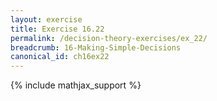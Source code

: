 ```yaml
---
layout: exercise
title: Exercise 16.22
permalink: /decision-theory-exercises/ex_22/
breadcrumb: 16-Making-Simple-Decisions
canonical_id: ch16ex22
---
```


{% include mathjax_support %}
